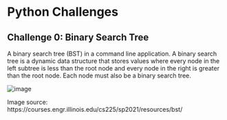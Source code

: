 # Python Challenges
## Challenge 0: Binary Search Tree

A binary search tree (BST) in a command line application.
A binary search tree is a dynamic data structure that stores values where every node in the left subtree is less than the root node and every node in the right is greater than the root node.
Each node must also be a binary search tree.

![image](https://user-images.githubusercontent.com/67307009/139588436-5605bb5e-8205-4030-acd7-96ac15b07ba4.png)

Image source: ht<span>tps://</span>courses.engr.illinois.edu/cs225/sp2021/resources/bst/


